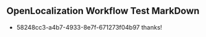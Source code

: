 ## OpenLocalization Workflow Test MarkDown
* 58248cc3-a4b7-4933-8e7f-671273f04b97 thanks!

<!--HONumber=Jul16_HO5-->


